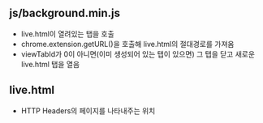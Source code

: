 ## js/background.min.js
- live.html이 열려있는 탭을 호출
- chrome.extension.getURL()을 호출해 live.html의 절대경로를 가져옴
- viewTabId가 0이 아니면(이미 생성되어 있는 탭이 있으면) 그 탭을 닫고
  새로운 live.html 탭을 열음

## live.html
- HTTP Headers의 페이지를 나타내주는 위치


